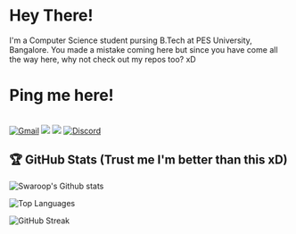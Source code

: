 # Hey There!

I'm a Computer Science student pursing B.Tech at PES University, Bangalore. You made a mistake coming here but since you have come all the way here, why not check out my repos too? xD <br>

# Ping me here! 
<br>
<a href = "mailto:swaroopbhat710@gmail.com?subject=From your Github Profile" ><img alt="Gmail" src="https://img.shields.io/badge/Gmail-D14836?style=for-the-badge&logo=gmail&logoColor=white" /></a>
<a href = "https://www.linkedin.com/in/swaroop710/" ><img src="https://img.shields.io/badge/linkedin%20-%230077B5.svg?&style=for-the-badge&logo=linkedin&logoColor=white"/></a>
<a href = "http://instagram.com/soupystic_7" ><img src="https://img.shields.io/badge/instagram%20-%23E4405F.svg?&style=for-the-badge&logo=Instagram&logoColor=white"/></a>
<a href="https://discordapp.com"><img alt="Discord" src="https://img.shields.io/badge/Discord-7289DA?style=for-the-badge&logo=discord&logoColor=white" /></a>

## 🏆 GitHub Stats (Trust me I'm better than this xD)
![Swaroop's Github stats](https://github-readme-stats.vercel.app/api?username=Soupy710&theme=vision-friendly-dark&show_icons=true&hide_border=true)

![Top Languages](https://github-readme-stats.vercel.app/api/top-langs/?username=Soupy710&card_width=495&show_icons=true&theme=vision-friendly-dark&hide_border=true)

![GitHub Streak](https://github-readme-streak-stats.herokuapp.com?user=Soupy710&theme=highcontrast&hide_border=true&date_format=M%20j%5B%2C%20Y%5D)

